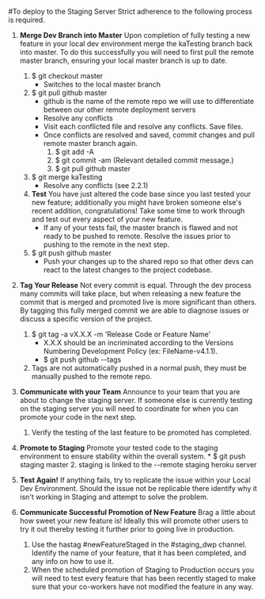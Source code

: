 #To deploy to the Staging Server Strict adherence to the following process is required.
1. **Merge Dev Branch into Master**
Upon completion of fully testing a new feature in your local dev environment merge the kaTesting branch back into master. To do this successfully you will need to first pull the remote master branch, ensuring your local master branch is up to date.
    1. $ git checkout master
        * Switches to the local master branch
    2. $ git pull github master
        * github is the name of the remote repo we will use to differentiate between our other remote deployment servers
        * Resolve any conflicts
        * Visit each conflicted file and resolve any conflicts. Save files.
        * Once conflicts are resolved and saved, commit changes and pull remote master branch again.
            1. $ git add -A
            1. $ git commit -am (Relevant detailed commit message.)
            1. $ git pull github master
    3. $ git merge kaTesting
        * Resolve any conflicts (see 2.2.1)
    4. **Test**
You have just altered the code base since you last tested your new feature; additionally you might have broken someone else's recent addition, congratulations! Take some time to work through and test out every aspect of your new feature.
        * If any of your tests fail, the master branch is flawed and not ready to be pushed to remote. Resolve the issues prior to pushing to the remote in the next step.
    5. $ git push github master
        * Push your changes up to the shared repo so that other devs can react to the latest changes to the project codebase.

2. **Tag Your Release**
Not every commit is equal. Through the dev process many commits will take place, but when releasing a new feature the commit that is merged and promoted live is more significant than others. By tagging this fully merged commit we are able to diagnose issues or discuss a specific version of the project. 
    1. $ git tag -a vX.X.X -m 'Release Code or Feature Name'
        * X.X.X should be an incriminated according to the Versions Numbering Development Policy (ex: FileName-v4.1.1).
        * $ git push github --tags
    2. Tags are not automatically pushed in a normal push, they must be manually pushed to the remote repo.
3. **Communicate with your Team**
Announce to your team that you are about to change the staging server. If someone else is currently testing on the staging server you will need to coordinate for when you can promote your code in the next step. 
    1. Verify the testing of the last feature to be promoted has completed.
4. **Promote to Staging**
Promote your tested code to the staging environment to ensure stability within the overall system. 
        * $ git push staging master
    2. staging is linked to the --remote staging heroku server
5. **Test Again!**
If anything fails, try to replicate the issue within your Local Dev Environment. Should the issue not be replicable there identify why it isn't working in Staging and attempt to solve the problem.
6. **Communicate Successful Promotion of New Feature**
Brag a little about how sweet your new feature is! Ideally this will promote other users to try it out thereby testing it further prior to going live in production. 
    1. Use the hastag #newFeatureStaged in the #staging_dwp channel. Identify the name of your feature, that it has been completed, and any info on how to use it.
    2. When the scheduled promotion of Staging to Production occurs you will need to test every feature that has been recently staged to make sure that your co-workers have not modified the feature in any way.

